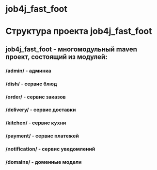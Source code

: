 # job4j_fast_foot

# Структура проекта job4j_fast_foot

## job4j_fast_foot - многомодульный maven проект, состоящий из модулей:

### /admin/ - админка
### /dish/ - сервис блюд
### /order/ - сервис заказов
### /delivery/ - сервис доставки
### /kitchen/ - сервис кухни
### /payment/ - сервис платежей
### /notification/ - сервис уведомлений
### /domains/ - доменные модели

